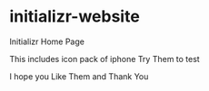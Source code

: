 # initializr-website
Initializr Home Page


This includes icon pack of iphone Try Them to test 

I hope you Like Them and Thank You
